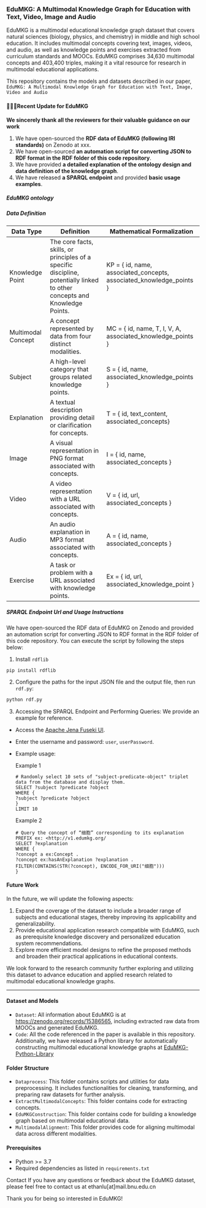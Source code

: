 ### EduMKG: A Multimodal Knowledge Graph for Education with Text, Video, Image and Audio
EduMKG is a multimodal educational knowledge graph dataset that covers natural sciences (biology, physics, and chemistry) in middle and high school education. It includes multimodal concepts covering text, images, videos, and audio, as well as knowledge points and exercises extracted from curriculum standards and MOOCs. EduMKG comprises 34,630 multimodal concepts and 403,400 triples, making it a vital resource for research in multimodal educational applications.

This repository contains the models and datasets described in our paper, `EduMKG: A Multimodal Knowledge Graph for Education with Text, Image, Video and Audio`

#### 🎯🎯🎯Recent Update for EduMKG 
**We sincerely thank all the reviewers for their valuable guidance on our work**
1. We have open-sourced the **RDF data of EduMKG (following IRI standards)** on Zenodo at xxx.
2. We have open-sourced **an automation script for converting JSON  to RDF format in the RDF folder of this code repository**.
3. We have provided **a detailed explanation of the ontology design and data definition of the knowledge graph**.
4. We have released **a SPARQL endpoint** and provided **basic usage examples**.

##### EduMKG ontology

##### Data Definition
| Data Type            | Definition                                                                                 | Mathematical Formalization                                |
|----------------------|--------------------------------------------------------------------------------------------|----------------------------------------------------------|
| Knowledge Point      | The core facts, skills, or principles of a specific discipline, potentially linked to other concepts and Knowledge Points. | KP = \{ id, name, associated\_concepts, associated\_knowledge_points \}        |
| Multimodal Concept   | A concept represented by data from four distinct modalities.                              | MC = \{ id, name, T, I, V, A, associated\_knowledge\_points \}|
| Subject              | A high-level category that groups related knowledge points.                               | S = \{ id, name, associated\_knowledge\_points \}  |
| Explanation          | A textual description providing detail or clarification for concepts.                    |  T = \{ id, text\_content, associated\_concepts\}                         |
| Image                | A visual representation in PNG format associated with concepts.                         |  I = \{ id, name, associated\_concepts \}                            |
| Video                | A video representation with a URL associated with concepts.                        |  V = \{ id, url, associated\_concepts \}                                   |
| Audio                | An audio explanation in MP3 format associated with concepts.                            |  A = \{ id, name, associated\_concepts \}                           |
| Exercise             | A task or problem with a URL associated with knowledge points.        | Ex = \{ id, url, associated\_knowledge\_point \}    |
##### SPARQL Endpoint Url and Usage Instructions
We have open-sourced the RDF data of EduMKG on Zenodo and provided an automation script for converting JSON to RDF format in the RDF folder of this code repository. You can execute the script by following the steps below:

1. Install `rdflib`  
```shell  
pip install rdflib  
```  

2. Configure the paths for the input JSON file and the output file, then run `rdf.py`:  
```python  
python rdf.py  
```
3. Accessing the SPARQL Endpoint and Performing Queries: We provide an example for reference.  
* Access the [Apache Jena Fuseki UI](http://103.36.221.18:46469/#/).  
* Enter the username and password: `user`, `userPassword`.  
* Example usage:
  
  Example 1
  ```sparql
  # Randomly select 10 sets of "subject-predicate-object" triplet data from the database and display them.
  SELECT ?subject ?predicate ?object
  WHERE {
  ?subject ?predicate ?object
  }
  LIMIT 10
  ```
  Example 2
   ```sparql
   # Query the concept of “细胞” corresponding to its explanation
   PREFIX ex: <http://v1.edumkg.org/
   SELECT ?explanation
   WHERE {
   ?concept a ex:Concept .
   ?concept ex:hasAnExplanation ?explanation .
   FILTER(CONTAINS(STR(?concept), ENCODE_FOR_URI("细胞")))
   }
   ```
#### Future Work
In the future, we will update the following aspects:  
1. Expand the coverage of the dataset to include a broader range of subjects and educational stages, thereby improving its applicability and generalizability.  
2. Provide educational application research compatible with EduMKG, such as prerequisite knowledge discovery and personalized education system recommendations.  
3. Explore more efficient model designs to refine the proposed methods and broaden their practical applications in educational contexts.
   
We look forward to the research community further exploring and utilizing this dataset to advance education and applied research related to multimodal educational knowledge graphs.

---
#### Dataset and Models
* `Dataset`: All information about EduMKG is at https://zenodo.org/records/15386565, including extracted raw data from MOOCs and generated EduMKG.
* `Code`: All the code referenced in the paper is available in this repository. Additionally, we have released a Python library for automatically constructing multimodal educational knowledge graphs at [EduMKG-Python-Library](https://github.com/AI-BNU-TEAMKG/EduMKG-Python-Library)
#### Folder Structure
* `Dataprocess`: This folder contains scripts and utilities for data preprocessing. It includes functionalities for cleaning, transforming, and preparing raw datasets for further analysis.
* `ExtractMultimodalConcepts`: This folder contains code for extracting concepts.
* `EduMKGConstruction`: This folder contains code for building a knowledge graph based on multimodal educational data.
* `MultimodalAlignment`: This folder provides code for aligning multimodal data across different modalities.

#### Prerequisites
* Python >= 3.7
* Required dependencies as listed in `requirements.txt`

Contact
If you have any questions or feedback about the EduMKG dataset, please feel free to contact us at ethanlu[at]mail.bnu.edu.cn

Thank you for being so interested in EduMKG!
